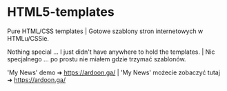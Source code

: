 # HTML5-templates
Pure HTML/CSS templates | Gotowe szablony stron internetowych w HTMLu/CSSie.

Nothing special ... I just didn't have anywhere to hold the templates. | Nic specjalnego ... po prostu nie miałem gdzie trzymać szablonów.

'My News' demo ➜ https://ardoon.ga/ | 'My News' możecie zobaczyć tutaj ➜ https://ardoon.ga/
